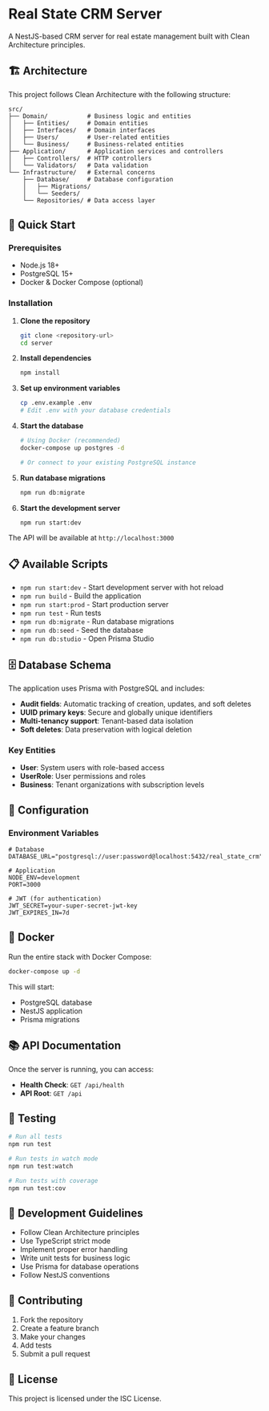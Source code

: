 # Real State CRM Server

A NestJS-based CRM server for real estate management built with Clean Architecture principles.

## 🏗️ Architecture

This project follows Clean Architecture with the following structure:

```
src/
├── Domain/           # Business logic and entities
│   ├── Entities/     # Domain entities
│   ├── Interfaces/   # Domain interfaces
│   ├── Users/        # User-related entities
│   └── Business/     # Business-related entities
├── Application/      # Application services and controllers
│   ├── Controllers/  # HTTP controllers
│   └── Validators/   # Data validation
└── Infrastructure/   # External concerns
    ├── Database/     # Database configuration
    │   ├── Migrations/
    │   └── Seeders/
    └── Repositories/ # Data access layer
```

## 🚀 Quick Start

### Prerequisites

- Node.js 18+
- PostgreSQL 15+
- Docker & Docker Compose (optional)

### Installation

1. **Clone the repository**
   ```bash
   git clone <repository-url>
   cd server
   ```

2. **Install dependencies**
   ```bash
   npm install
   ```

3. **Set up environment variables**
   ```bash
   cp .env.example .env
   # Edit .env with your database credentials
   ```

4. **Start the database**
   ```bash
   # Using Docker (recommended)
   docker-compose up postgres -d
   
   # Or connect to your existing PostgreSQL instance
   ```

5. **Run database migrations**
   ```bash
   npm run db:migrate
   ```

6. **Start the development server**
   ```bash
   npm run start:dev
   ```

The API will be available at `http://localhost:3000`

## 📋 Available Scripts

- `npm run start:dev` - Start development server with hot reload
- `npm run build` - Build the application
- `npm run start:prod` - Start production server
- `npm run test` - Run tests
- `npm run db:migrate` - Run database migrations
- `npm run db:seed` - Seed the database
- `npm run db:studio` - Open Prisma Studio

## 🗄️ Database Schema

The application uses Prisma with PostgreSQL and includes:

- **Audit fields**: Automatic tracking of creation, updates, and soft deletes
- **UUID primary keys**: Secure and globally unique identifiers
- **Multi-tenancy support**: Tenant-based data isolation
- **Soft deletes**: Data preservation with logical deletion

### Key Entities

- **User**: System users with role-based access
- **UserRole**: User permissions and roles
- **Business**: Tenant organizations with subscription levels

## 🔧 Configuration

### Environment Variables

```env
# Database
DATABASE_URL="postgresql://user:password@localhost:5432/real_state_crm"

# Application
NODE_ENV=development
PORT=3000

# JWT (for authentication)
JWT_SECRET=your-super-secret-jwt-key
JWT_EXPIRES_IN=7d
```

## 🐳 Docker

Run the entire stack with Docker Compose:

```bash
docker-compose up -d
```

This will start:
- PostgreSQL database
- NestJS application
- Prisma migrations

## 📚 API Documentation

Once the server is running, you can access:
- **Health Check**: `GET /api/health`
- **API Root**: `GET /api`

## 🧪 Testing

```bash
# Run all tests
npm run test

# Run tests in watch mode
npm run test:watch

# Run tests with coverage
npm run test:cov
```

## 📝 Development Guidelines

- Follow Clean Architecture principles
- Use TypeScript strict mode
- Implement proper error handling
- Write unit tests for business logic
- Use Prisma for database operations
- Follow NestJS conventions

## 🤝 Contributing

1. Fork the repository
2. Create a feature branch
3. Make your changes
4. Add tests
5. Submit a pull request

## 📄 License

This project is licensed under the ISC License.
